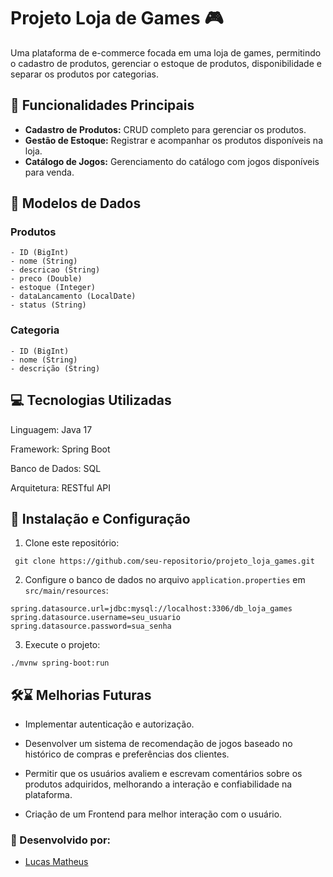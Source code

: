 # Projeto Loja de Games 🎮

Uma plataforma de e-commerce focada em uma loja de games, permitindo o cadastro de produtos, gerenciar o estoque de produtos, disponibilidade e separar os produtos por categorias.

## 📜 Funcionalidades Principais
- **Cadastro de Produtos:** CRUD completo para gerenciar os produtos.
- **Gestão de Estoque:** Registrar e acompanhar os produtos disponíveis na loja.
- **Catálogo de Jogos:** Gerenciamento do catálogo com jogos disponíveis para venda.

  
## 📂 Modelos de Dados

### Produtos
```
- ID (BigInt)
- nome (String)
- descricao (String)
- preco (Double)
- estoque (Integer)
- dataLancamento (LocalDate)
- status (String)
```

### Categoria
```
- ID (BigInt)
- nome (String)
- descrição (String)
```

## 💻 Tecnologias Utilizadas

Linguagem: Java 17

Framework: Spring Boot

Banco de Dados: SQL

Arquitetura: RESTful API 

## 🔧 Instalação e Configuração

1. Clone este repositório:
  ```
   git clone https://github.com/seu-repositorio/projeto_loja_games.git
  ```
2. Configure o banco de dados no arquivo `application.properties` em `src/main/resources`:
  ```
  spring.datasource.url=jdbc:mysql://localhost:3306/db_loja_games
  spring.datasource.username=seu_usuario
  spring.datasource.password=sua_senha
  ```
3. Execute o projeto:
  ```
  ./mvnw spring-boot:run
  ```

## 🛠️⌛️ Melhorias Futuras

 - Implementar autenticação e autorização.

 - Desenvolver um sistema de recomendação de jogos baseado no histórico de compras e preferências dos clientes.

 - Permitir que os usuários avaliem e escrevam comentários sobre os produtos adquiridos, melhorando a interação e confiabilidade na plataforma.

 - Criação de um Frontend para melhor interação com o usuário.


### 📝 Desenvolvido por:

- [Lucas Matheus](https://www.linkedin.com/in/lucas-matheus-lima/)

